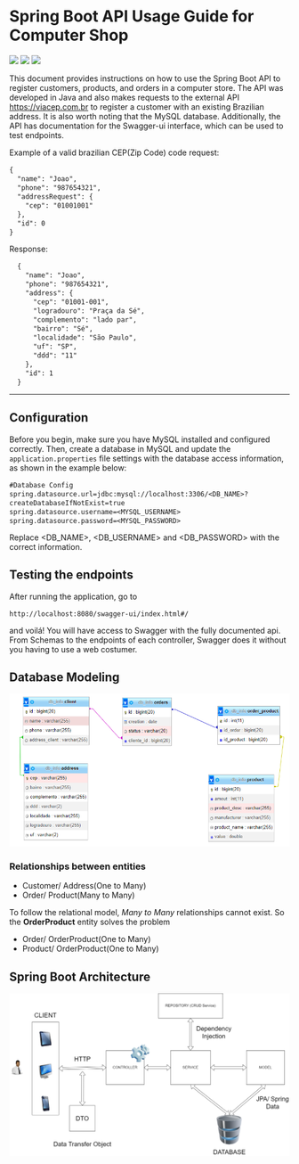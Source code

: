 <h1>Spring Boot API Usage Guide for Computer Shop</h1>

<p>
<a alt="Java">
    <img src="https://img.shields.io/badge/Java-v17-red.svg" />
</a>
<a alt="Spring Boot">
        <img src="https://img.shields.io/badge/Spring%20Boot-v3.0.5-brightgreen.svg" />
</a>
<a alt="Gradle">
    <img src="https://img.shields.io/badge/Gradle-v7.6.1-blue.svg" />
</a>
<p>

This document provides instructions on how to use the Spring Boot API to register customers, products, and orders in a computer store. The API was developed in Java and also makes requests to the external API https://viacep.com.br to register a customer with an existing Brazilian address. It is also worth noting that the MySQL database. Additionally, the API has documentation for the Swagger-ui interface, which can be used to test endpoints.

Example of a valid brazilian CEP(Zip Code) code request:
```
{
  "name": "Joao",
  "phone": "987654321",
  "addressRequest": {
    "cep": "01001001"
  },
  "id": 0
}
```
Response:
```
  {
    "name": "Joao",
    "phone": "987654321",
    "address": {
      "cep": "01001-001",
      "logradouro": "Praça da Sé",
      "complemento": "lado par",
      "bairro": "Sé",
      "localidade": "São Paulo",
      "uf": "SP",
      "ddd": "11"
    },
    "id": 1
  }
```
<hr>

## Configuration

Before you begin, make sure you have MySQL installed and configured correctly. Then, create a database in MySQL and update the `application.properties` file settings with the database access information, as shown in the example below:

```
#Database Config
spring.datasource.url=jdbc:mysql://localhost:3306/<DB_NAME>?createDatabaseIfNotExist=true
spring.datasource.username=<MYSQL_USERNAME>
spring.datasource.password=<MYSQL_PASSWORD>
```

Replace <DB_NAME>, <DB_USERNAME> and <DB_PASSWORD> with the correct information.

## Testing the endpoints

After running the application, go to 
```
http://localhost:8080/swagger-ui/index.html#/ 
```
and voilá! You will have access to Swagger with the fully documented api. From Schemas to the endpoints of each controller, Swagger does it without you having to use a web costumer.

## Database Modeling

<img src="DatabaseModeling.png">

### Relationships between entities

- Customer/ Address(One to Many)
- Order/ Product(Many to Many) 

To follow the relational model, _Many to Many_ relationships cannot exist. So the **OrderProduct** entity solves the problem

- Order/ OrderProduct(One to Many)
- Product/ OrderProduct(One to Many)

## Spring Boot Architecture

<img src="springboot.png">
